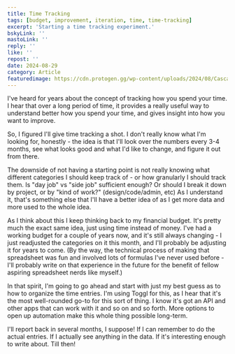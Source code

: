 ```yaml
---
title: Time Tracking
tags: [budget, improvement, iteration, time, time-tracking]
excerpt: 'Starting a time tracking experiment.'
bskyLink: ''
mastoLink: ''
reply: ''
like: ''
repost: ''
date: 2024-08-29
category: Article
featuredimage: https://cdn.protogen.gg/wp-content/uploads/2024/08/CascadeRechargeStick.png
---
```


I've heard for years about the concept of tracking how you spend your time. I hear that over a long period of time, it provides a really useful way to understand better how you spend your time, and gives insight into how you want to improve.

So, I figured I'll give time tracking a shot. I don't really know what I'm looking for, honestly - the idea is that I'll look over the numbers every 3-4 months, see what looks good and what I'd like to change, and figure it out from there.

The downside of not having a starting point is not really knowing what different categories I should keep track of - or how granularly I should track them. Is "day job" vs "side job" sufficient enough? Or should I break it down by project, or by "kind of work?" (design/code/admin, etc) As I understand it, that's something else that I'll have a better idea of as I get more data and more used to the whole idea.

As I think about this I keep thinking back to my financial budget. It's pretty much the exact same idea, just using time instead of money. I've had a working budget for a couple of years now, and it's still always changing - I just readjusted the categories on it this month, and I'll probably be adjusting it for years to come. (By the way, the technical process of making that spreadsheet was fun and involved lots of formulas I've never used before - I'll probably write on that experience in the future for the benefit of fellow aspiring spreadsheet nerds like myself.)

In that spirit, I'm going to go ahead and start with just my best guess as to how to organize the time entries. I'm using Toggl for this, as I hear that it's the most well-rounded go-to for this sort of thing. I know it's got an API and other apps that can work with it and so on and so forth. More options to open up automation make this whole thing possible long-term.

I'll report back in several months, I suppose! If I can remember to do the actual entries. If I actually see anything in the data. If it's interesting enough to write about. Till then!